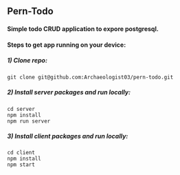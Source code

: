 ## Pern-Todo  
#### Simple todo CRUD application to expore postgresql.


#### Steps to get app running on your device: 

##### 1) Clone repo:
`git clone git@github.com:Archaeologist03/pern-todo.git`

##### 2) Install server packages and run locally:
`cd server`<br/>
`npm install`<br/>
`npm run server`<br/>

##### 3) Install client packages and run locally:
`cd client`<br/>
`npm install`<br/>
`npm start`<br/>

